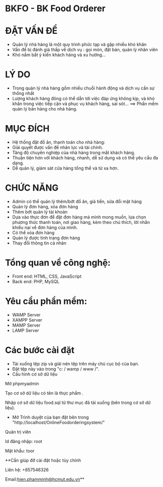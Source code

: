 # BKFO - BK Food Orderer
# ĐẶT VẤN ĐỀ
- Quản lý nhà hàng là một quy
trình phức tạp và gặp nhiều khó
khăn
- Vấn đề bị đánh giá thấp về dịch
vụ : gọi món, đặt bàn, quản lý
nhân viên
- Khó nắm bắt ý kiến khách hàng
và xu hướng…
# LÝ DO
- Trong quản lý nhà hàng gồm
nhiều chuỗi hành động và dịch vụ
cần sự thống nhất
- Lượng khách hàng đông có thể
dẫn tới việc đáp ứng không kịp,
và khó khăn trong việc tiếp cận và
phục vụ khách hàng, sai sót…
==> Phần mềm quản lý bán hàng
cho nhà hàng.
# MỤC ĐÍCH
- Hệ thống đặt đồ ăn, thanh toán cho nhà hàng:
- Giải quyết được vấn đề nhân lực và tài chính.
- Tăng độ chuyên nghiệp của nhà hàng trong mắt khách hàng.
- Thuận tiện hơn với khách hàng, nhanh, dễ sử dụng và có thể yêu cầu đa
dạng.
- Dễ quản lý, giám sát cửa hàng tổng thể và từ xa hơn.
# CHỨC NĂNG
- Admin có thể quản lý  thêm/bớt đồ ăn, giá tiền, sửa đổi mặt hàng
- Quản lý đơn hàng, xóa đơn hàng
- Thêm bớt quản lý tài khoản
- Dựa vào thực đơn để đặt đơn hàng mà mình mong muốn, lựa chọn phương thức thanh toán, nơi giao hàng, kèm theo chú thích, lời nhắn khiếu nại về đơn hàng của mình.
- Có thể xóa đơn hàng 
- Quản lý được tình trạng đơn hàng
- Thay đổi thông tin cá nhân 
# Tổng quan về công nghệ:
- Front end: HTML, CSS, JavaScript
- Back end: PHP, MySQL
# Yêu cầu phần mềm:
- WAMP Server
- XAMPP Server
- MAMP Server
- LAMP Server

# Các bước cài đặt
- Tải xuống tệp zip và giải nén tệp trên máy chủ cục bộ của bạn. 
- Đặt tệp này vào trong "c: / wamp / www /". 
- Cấu hình cơ sở dữ liệu 

 Mở phpmyadmin
 
 Tạo cơ sở dữ liệu có tên là  thực phẩm .
 
 Nhập cơ sở dữ liệu food.sql từ thư mục đã tải xuống (bên trong cơ sở dữ liệu). 

- Mở Trình duyệt của bạn đặt bên trong "http://localhost/OnlineFoodorderingsystem/"

Quản trị viên 

Id đăng nhập: root

Mật khẩu: toor


**Cần giúp đỡ cài đặt hoặc tùy chỉnh

Liên hệ: +857546326

Email:hien.phamminh@hcmut.edu.vn**
